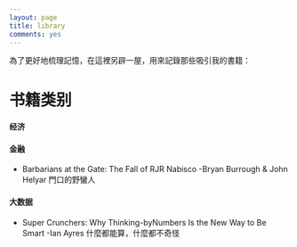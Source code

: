 ```yaml
---
layout: page
title: library
comments: yes
---
```


為了更好地梳理記憶，在這裡另辟一屋，用來記錄那些吸引我的書籍：

# 书籍类别

#### 经济

#### 金融 

- Barbarians at the Gate: The Fall of RJR Nabisco -Bryan Burrough & John Helyar 門口的野蠻人 

#### 大数据

- Super Crunchers: Why Thinking-byNumbers Is the New Way to Be Smart -Ian Ayres 什麼都能算，什麼都不奇怪



